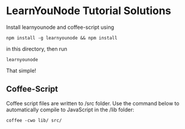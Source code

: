 # LearnYouNode Tutorial Solutions

Install learnyounode and coffee-script using

```
npm install -g learnyounode && npm install
```

in this directory, then run

```
learnyounode
```

That simple!

## Coffee-Script
Coffee script files are written to /src folder. Use the command below to automatically compile to JavaScript in the /lib folder:

```
coffee -cwo lib/ src/
```
